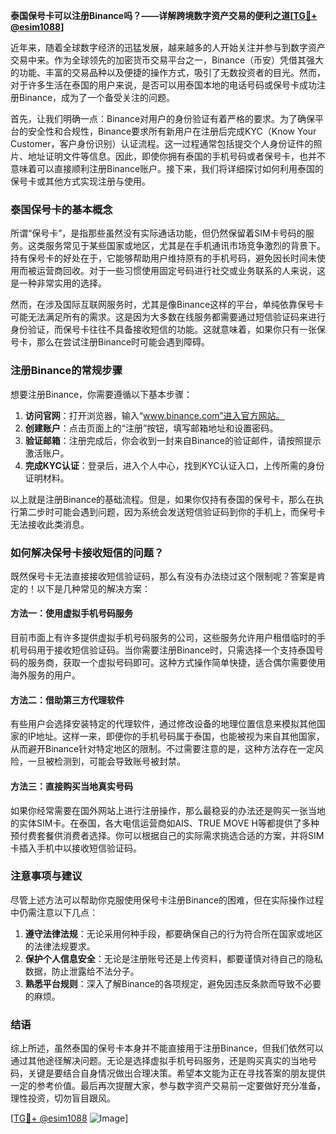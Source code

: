 **泰国保号卡可以注册Binance吗？——详解跨境数字资产交易的便利之道[[TG💪+ @esim1088](https://t.me/s/esim1088)]**

近年来，随着全球数字经济的迅猛发展，越来越多的人开始关注并参与到数字资产交易中来。作为全球领先的加密货币交易平台之一，Binance（币安）凭借其强大的功能、丰富的交易品种以及便捷的操作方式，吸引了无数投资者的目光。然而，对于许多生活在泰国的用户来说，是否可以用泰国本地的电话号码或保号卡成功注册Binance，成为了一个备受关注的问题。

首先，让我们明确一点：Binance对用户的身份验证有着严格的要求。为了确保平台的安全性和合规性，Binance要求所有新用户在注册后完成KYC（Know Your Customer，客户身份识别）认证流程。这一过程通常包括提交个人身份证件的照片、地址证明文件等信息。因此，即使你拥有泰国的手机号码或者保号卡，也并不意味着可以直接顺利注册Binance账户。接下来，我们将详细探讨如何利用泰国的保号卡或其他方式实现注册与使用。

### 泰国保号卡的基本概念

所谓“保号卡”，是指那些虽然没有实际通话功能，但仍然保留着SIM卡号码的服务。这类服务常见于某些国家或地区，尤其是在手机通讯市场竞争激烈的背景下。持有保号卡的好处在于，它能够帮助用户维持原有的手机号码，避免因长时间未使用而被运营商回收。对于一些习惯使用固定号码进行社交或业务联系的人来说，这是一种非常实用的选择。

然而，在涉及国际互联网服务时，尤其是像Binance这样的平台，单纯依靠保号卡可能无法满足所有的需求。这是因为大多数在线服务都需要通过短信验证码来进行身份验证，而保号卡往往不具备接收短信的功能。这就意味着，如果你只有一张保号卡，那么在尝试注册Binance时可能会遇到障碍。

### 注册Binance的常规步骤

想要注册Binance，你需要遵循以下基本步骤：

1. **访问官网**：打开浏览器，输入“www.binance.com”进入官方网站。
2. **创建账户**：点击页面上的“注册”按钮，填写邮箱地址和设置密码。
3. **验证邮箱**：注册完成后，你会收到一封来自Binance的验证邮件，请按照提示激活账户。
4. **完成KYC认证**：登录后，进入个人中心，找到KYC认证入口，上传所需的身份证明材料。

以上就是注册Binance的基础流程。但是，如果你仅持有泰国的保号卡，那么在执行第二步时可能会遇到问题，因为系统会发送短信验证码到你的手机上，而保号卡无法接收此类消息。

### 如何解决保号卡接收短信的问题？

既然保号卡无法直接接收短信验证码，那么有没有办法绕过这个限制呢？答案是肯定的！以下是几种常见的解决方案：

#### 方法一：使用虚拟手机号码服务

目前市面上有许多提供虚拟手机号码服务的公司，这些服务允许用户租借临时的手机号码用于接收短信验证码。当你需要注册Binance时，只需选择一个支持泰国号码的服务商，获取一个虚拟号码即可。这种方式操作简单快捷，适合偶尔需要使用海外服务的用户。

#### 方法二：借助第三方代理软件

有些用户会选择安装特定的代理软件，通过修改设备的地理位置信息来模拟其他国家的IP地址。这样一来，即便你的手机号码属于泰国，也能被视为来自其他国家，从而避开Binance针对特定地区的限制。不过需要注意的是，这种方法存在一定风险，一旦被检测到，可能会导致账号被封禁。

#### 方法三：直接购买当地真实号码

如果你经常需要在国外网站上进行注册操作，那么最稳妥的办法还是购买一张当地的实体SIM卡。在泰国，各大电信运营商如AIS、TRUE MOVE H等都提供了多种预付费套餐供消费者选择。你可以根据自己的实际需求挑选合适的方案，并将SIM卡插入手机中以接收短信验证码。

### 注意事项与建议

尽管上述方法可以帮助你克服使用保号卡注册Binance的困难，但在实际操作过程中仍需注意以下几点：

1. **遵守法律法规**：无论采用何种手段，都要确保自己的行为符合所在国家或地区的法律法规要求。
2. **保护个人信息安全**：无论是注册账号还是上传资料，都要谨慎对待自己的隐私数据，防止泄露给不法分子。
3. **熟悉平台规则**：深入了解Binance的各项规定，避免因违反条款而导致不必要的麻烦。

### 结语

综上所述，虽然泰国的保号卡本身并不能直接用于注册Binance，但我们依然可以通过其他途径解决问题。无论是选择虚拟手机号码服务，还是购买真实的当地号码，关键是要结合自身情况做出合理决策。希望本文能为正在寻找答案的朋友提供一定的参考价值。最后再次提醒大家，参与数字资产交易前一定要做好充分准备，理性投资，切勿盲目跟风。

[[TG💪+ @esim1088](https://t.me/s/esim1088) ![Image](https://i.postimg.cc/4NQfJmqS/Snipaste-2025-05-13-00-14-12.png)]